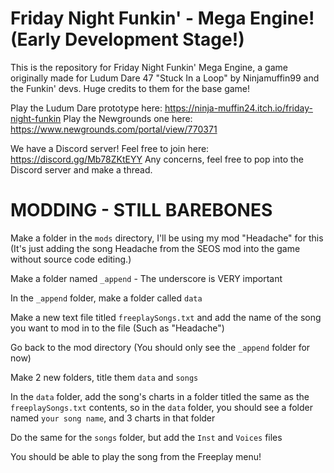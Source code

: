 # Friday Night Funkin' - Mega Engine! (Early Development Stage!)

This is the repository for Friday Night Funkin' Mega Engine, a game originally made for Ludum Dare 47 "Stuck In a Loop" by Ninjamuffin99 and the Funkin' devs.
Huge credits to them for the base game!

Play the Ludum Dare prototype here: https://ninja-muffin24.itch.io/friday-night-funkin
Play the Newgrounds one here: https://www.newgrounds.com/portal/view/770371

We have a Discord server! Feel free to join here: https://discord.gg/Mb78ZKtEYY
Any concerns, feel free to pop into the Discord server and make a thread.

# MODDING - STILL BAREBONES
Make a folder in the `mods` directory, I'll be using my mod "Headache" for this (It's just adding the song Headache from the SEOS mod into the game without source code editing.)

Make a folder named `_append` - The underscore is VERY important

In the `_append` folder, make a folder called `data`

Make a new text file titled `freeplaySongs.txt` and add the name of the song you want to mod in to the file (Such as "Headache")

Go back to the mod directory (You should only see the `_append` folder for now)

Make 2 new folders, title them `data` and `songs`

In the `data` folder, add the song's charts in a folder titled the same as the `freeplaySongs.txt` contents, so in the `data` folder, you should see a folder named `your song name`, and 3 charts in that folder

Do the same for the `songs` folder, but add the `Inst` and `Voices` files

You should be able to play the song from the Freeplay menu!
